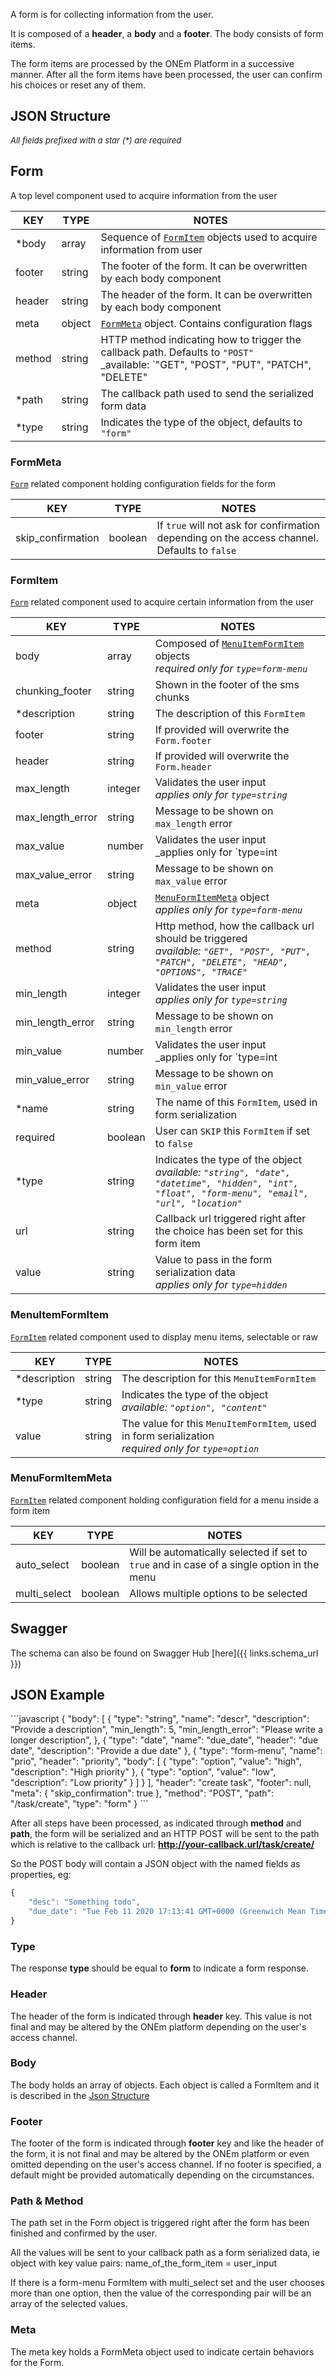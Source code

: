 A form is for collecting information from the user.

It is composed of a **header**, a **body** and a **footer**. The body consists of form items.

The form items are processed by the ONEm Platform in a successive manner. After all the form items have been processed, the user can confirm his choices or reset any of them.

## JSON Structure

<span style="font-size:13px;">_All fields prefixed with a star (*) are required_</span>

## Form
A top level component used to acquire information from the user

| KEY | TYPE | NOTES |
|-----|------|-------|
|*body|array|Sequence of [`FormItem`](#formitem) objects used to acquire information from user|
|footer|string|The footer of the form. It can be overwritten by each body component|
|header|string|The header of the form. It can be overwritten by each body component|
|meta|object|[`FormMeta`](#formmeta) object. Contains configuration flags|
|method|string|HTTP method indicating how to trigger the callback path. Defaults to `"POST"`<br> _available: `"GET", "POST", "PUT", "PATCH", "DELETE"|
|*path|string|The callback path used to send the serialized form data|
|*type|string|Indicates the type of the object, defaults to `"form"`|

### FormMeta
[`Form`](#form) related component holding configuration fields for the form

| KEY | TYPE | NOTES |
|-----|------|-------|
|skip_confirmation|boolean|If `true` will not ask for confirmation depending on the access channel. Defaults to `false`|

<!-- |completion_status_in_header|boolean|If `true` will indicate the status in the header. Defaults to `false`, which means it will be shown below header if the completion status is shown|
|completion_status_show|boolean|If `true` will show a completion status. Defaults to `false`| -->

### FormItem
[`Form`](#form) related component used to acquire certain information from
the user

| KEY | TYPE | NOTES |
|-----|------|-------|
|body|array|Composed of [`MenuItemFormItem`](#menuitemformitem) objects <br> _required only for `type=form-menu`_|
|chunking_footer|string|Shown in the footer of the sms chunks|
|*description|string|The description of this `FormItem`|
|footer|string|If provided will overwrite the `Form.footer`|
|header|string|If provided will overwrite the `Form.header`|
|max_length|integer|Validates the user input <br> _applies only for `type=string`_|
|max_length_error|string|Message to be shown on `max_length` error|
|max_value|number|Validates the user input <br> _applies only for `type=int|float`_|
|max_value_error|string|Message to be shown on `max_value` error|
|meta|object|[`MenuFormItemMeta`](#menuformitemmeta) object <br> _applies only for `type=form-menu`_|
|method|string|Http method, how the callback url should be triggered<br> _available: `"GET", "POST", "PUT", "PATCH", "DELETE", "HEAD", "OPTIONS", "TRACE"`_|
|min_length|integer|Validates the user input <br> _applies only for `type=string`_|
|min_length_error|string|Message to be shown on `min_length` error|
|min_value|number|Validates the user input <br> _applies only for `type=int|float`_|
|min_value_error|string|Message to be shown on `min_value` error|
|*name|string|The name of this `FormItem`, used in form serialization|
|required|boolean|User can `SKIP` this `FormItem` if set to `false`|
|*type|string|Indicates the type of the object<br> _available: `"string", "date", "datetime", "hidden", "int", "float", "form-menu", "email", "url", "location"`_|
|url|string|Callback url triggered right after the choice has been set for this form item|
|value|string|Value to pass in the form serialization data <br> _applies only for `type=hidden`_|

<!-- |status_exclude|boolean|If `true` this step will be excluded from the form completion status|
|status_prepend|boolean|If `true` this step will be prepended to the body of the response. Appended otherwise|
|confirmation_label|string|Shown in the confirmation menu|
|validate_type_error|string|An error message to be shown on basic type validation|
|validate_type_error_footer|string|Shown in the error message footer|
|validate_url|string|The callback url path `"GET"` triggered to validate user input. <br> A query string is sent by ONEm: `?form_item_name=user_input` <br> The validate_url must return a json response: `{"valid": true/false, "error": "Some message in case of validation errors"}`| -->

### MenuItemFormItem
[`FormItem`](#formitem) related component used to display menu items,
selectable or raw

| KEY | TYPE | NOTES |
|-----|------|-------|
|*description|string|The description for this `MenuItemFormItem`|
|*type|string|Indicates the type of the object<br> _available: `"option", "content"`_|
|value|string|The value for this `MenuItemFormItem`, used in form serialization <br> _required only for `type=option`_|

<!-- |text_search|string|If the user does not send a proper option marker and sends some input, this field will be used to search and narrow down the options against the user input <br> max 1000 chars| -->


### MenuFormItemMeta
[`FormItem`](#formitem) related component holding configuration field for
a menu inside a form item

| KEY | TYPE | NOTES |
|-----|------|-------|
|auto_select|boolean|Will be automatically selected if set to `true` and in case of a single option in the menu|
|multi_select|boolean|Allows multiple options to be selected|

<!-- |numbered|boolean|Displays numbers instead of letter option markers| -->


## Swagger

The schema can also be found on Swagger Hub [here]({{ links.schema_url }})

## JSON Example
<div style="max-height:300px;overflow:auto;">
```javascript
{
    "body": [
        {
            "type": "string",
            "name": "descr",
            "description": "Provide a description",
            "min_length": 5,
            "min_length_error": "Please write a longer description",
        },
        {
            "type": "date",
            "name": "due_date",
            "header": "due date",
            "description": "Provide a due date"
        },
        {
            "type": "form-menu",
            "name": "prio",
            "header": "priority",
            "body": [
                {
                    "type": "option",
                    "value": "high",
                    "description": "High priority"
                },
                {
                    "type": "option",
                    "value": "low",
                    "description": "Low priority"
                }
            ]
        }
    ],
    "header": "create task",
    "footer": null,
    "meta": {
        "skip_confirmation": true
    },
    "method": "POST",
    "path": "/task/create",
    "type": "form"
}
```
</div>


After all steps have been processed, as indicated through **method** and **path**, the form will be serialized and an HTTP POST will be sent to the path which is relative to the callback url: **http://your-callback.url/task/create/**

So the POST body will contain a JSON object with the named fields as properties, eg:

```javascript
{
    "desc": "Something todo",
    "due_date": "Tue Feb 11 2020 17:13:41 GMT+0000 (Greenwich Mean Time)"
}
```


### Type
The response **type** should be equal to **form** to indicate a form response.


### Header
The header of the form is indicated through **header** key. This value is not final and may be altered by the ONEm platform depending on the user's access channel.

### Body
The body holds an array of objects. Each object is called a FormItem and it is described in the [Json Structure](#json-structure)

### Footer
The footer of the form is indicated through **footer** key and like the header of the form, it is not final and may be altered by the ONEm platform or even omitted depending on the user's access channel. If no footer is specified, a default might be provided automatically depending on the circumstances.

### Path & Method
The path set in the Form object is triggered right after the form has been finished and confirmed by the user.

All the values will be sent to your callback path as a form serialized data, ie object with key value pairs: name_of_the_form_item = user_input

If there is a form-menu FormItem with multi_select set and the user chooses more than one option, then the value of the corresponding pair will be an array of the selected values.

### Meta
The meta key holds a FormMeta object used to indicate certain behaviors for the Form.
